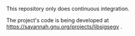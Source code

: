 This repository only does continuous integration.

The project's code is being developed at https://savannah.gnu.org/projects/libsigsegv .
